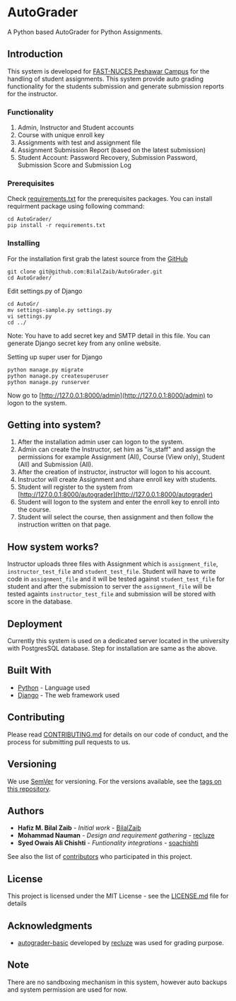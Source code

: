 # AutoGrader

A Python based AutoGrader for Python Assignments.

## Introduction

This system is developed for [FAST-NUCES Peshawar Campus](http://pwr.nu.edu.pk) for the handling of student assignments. This system provide auto grading functionality for the students submission and generate submission reports for the instructor.

### Functionality

1. Admin, Instructor and Student accounts
2. Course with unique enroll key
3. Assignments with test and assignment file
4. Assignment Submission Report (based on the latest submission)
5. Student Account: Password Recovery, Submission Password, Submission Score and Submission Log

### Prerequisites

Check [requirements.txt](requirements.txt) for the prerequisites packages. You can install requirment package using following command:
 
```
cd AutoGrader/
pip install -r requirements.txt
```

### Installing

For the installation first grab the latest source from the [GitHub](https://github.com/BilalZaib/AutoGrader)

```
git clone git@github.com:BilalZaib/AutoGrader.git
cd AutoGrader/
```

Edit settings.py of Django

```
cd AutoGr/
mv settings-sample.py settings.py
vi settings.py
cd ../
```
Note: You have to add secret key and SMTP detail in this file. You can generate Django secret key from any online website.

Setting up super user for Django
```
python manage.py migrate
python manage.py createsuperuser
python manage.py runserver
```

Now go to [http://127.0.0.1:8000/admin](http://127.0.0.1:8000/admin) to logon to the system.

## Getting into system?
1. After the installation admin user can logon to the system.
2. Admin can create the Instructor, set him as "is_staff" and assign the permissions for example Assignment (All), Course (View only), Student (All) and Submission (All).
3. After the creation of instructor, instructor will logon to his account.
4. Instructor will create Assignment and share enroll key with students.
5. Student will register to the system from [http://127.0.0.1:8000/autograder](http://127.0.0.1:8000/autograder)
6. Student will logon to the system and enter the enroll key to enroll into the course.
7. Student will select the course, then assignment and then follow the instruction written on that page.

## How system works?
Instructor uploads three files with Assignment which is `assignment_file`, `instructor_test_file` and `student_test_file`. Student will have to write code in `assignment_file` and 
it will be tested against `student_test_file` for student and after the submission to server the `assignment_file` will be tested againts `instructor_test_file` and submission will be stored with score in the database.

## Deployment

Currently this system is used on a dedicated server located in the university with PostgresSQL database. Step for installation are same as the above. 

## Built With

* [Python](http://www.dropwizard.io/1.0.2/docs/) - Language used
* [Django](https://www.djangoproject.com/) - The web framework used

## Contributing

Please read [CONTRIBUTING.md](CONTRIBUTING.md) for details on our code of conduct, and the process for submitting pull requests to us.

## Versioning

We use [SemVer](http://semver.org/) for versioning. For the versions available, see the [tags on this repository](https://github.com/BilalZaib/AutoGrader/tags). 

## Authors

* **Hafiz M. Bilal Zaib** - *Initial work* - [BilalZaib](https://github.com/BilalZaib)
* **Mohammad Nauman** - *Design and requirement gathering* - [recluze](https://github.com/recluze)
* **Syed Owais Ali Chishti** - *Funtionality integrations* - [soachishti](https://github.com/soachishti)

See also the list of [contributors](https://github.com/BilalZaib/AutoGrader/contributors) who participated in this project.

## License

This project is licensed under the MIT License - see the [LICENSE.md](LICENSE.md) file for details

## Acknowledgments

* [autograder-basic](https://github.com/recluze/autograder-basic/) developed by [recluze](https://github.com/recluze) was used for grading purpose.

## Note

There are no sandboxing mechanism in this system, however auto backups and system permission are used for now.
